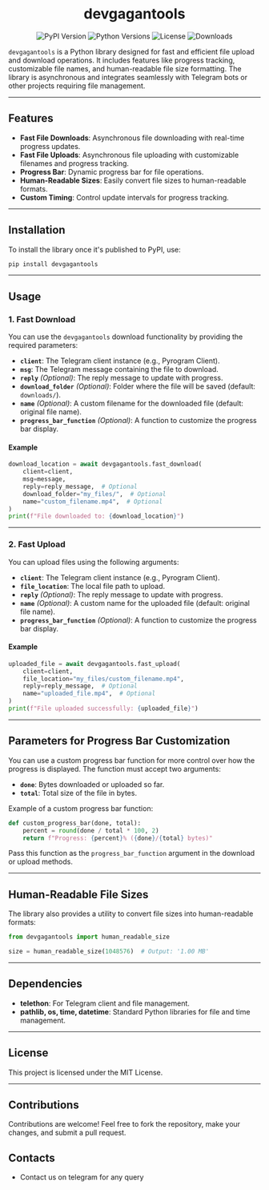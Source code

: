 <div align="center">
  <h1>devgagantools</h1>
  
  <p>
    <img src="https://img.shields.io/pypi/v/devgaganin?color=blue&style=flat-square" alt="PyPI Version">
    <img src="https://img.shields.io/pypi/pyversions/devgaganin?style=flat-square" alt="Python Versions">
    <img src="https://img.shields.io/github/license/username/devgaganin?style=flat-square" alt="License">
    <img src="https://img.shields.io/pypi/dm/devgaganin?style=flat-square&color=brightgreen" alt="Downloads">
  </p>

</div>

`devgagantools` is a Python library designed for fast and efficient file upload and download operations. It includes features like progress tracking, customizable file names, and human-readable file size formatting. The library is asynchronous and integrates seamlessly with Telegram bots or other projects requiring file management.

---

## Features

- **Fast File Downloads**: Asynchronous file downloading with real-time progress updates.
- **Fast File Uploads**: Asynchronous file uploading with customizable filenames and progress tracking.
- **Progress Bar**: Dynamic progress bar for file operations.
- **Human-Readable Sizes**: Easily convert file sizes to human-readable formats.
- **Custom Timing**: Control update intervals for progress tracking.

---

## Installation

To install the library once it's published to PyPI, use:

```bash
pip install devgagantools
```

---

## Usage

### 1. Fast Download

You can use the `devgagantools` download functionality by providing the required parameters:

- **`client`**: The Telegram client instance (e.g., Pyrogram Client).  
- **`msg`**: The Telegram message containing the file to download.  
- **`reply`** *(Optional)*: The reply message to update with progress.  
- **`download_folder`** *(Optional)*: Folder where the file will be saved (default: `downloads/`).  
- **`name`** *(Optional)*: A custom filename for the downloaded file (default: original file name).  
- **`progress_bar_function`** *(Optional)*: A function to customize the progress bar display.

#### Example

```python
download_location = await devgagantools.fast_download(
    client=client,
    msg=message,
    reply=reply_message,  # Optional
    download_folder="my_files/",  # Optional
    name="custom_filename.mp4",  # Optional
)
print(f"File downloaded to: {download_location}")
```

---

### 2. Fast Upload

You can upload files using the following arguments:

- **`client`**: The Telegram client instance (e.g., Pyrogram Client).  
- **`file_location`**: The local file path to upload.  
- **`reply`** *(Optional)*: The reply message to update with progress.  
- **`name`** *(Optional)*: A custom name for the uploaded file (default: original file name).  
- **`progress_bar_function`** *(Optional)*: A function to customize the progress bar display.

#### Example

```python
uploaded_file = await devgagantools.fast_upload(
    client=client,
    file_location="my_files/custom_filename.mp4",
    reply=reply_message,  # Optional
    name="uploaded_file.mp4",  # Optional
)
print(f"File uploaded successfully: {uploaded_file}")
```

---

## Parameters for Progress Bar Customization

You can use a custom progress bar function for more control over how the progress is displayed. The function must accept two arguments:

- **`done`**: Bytes downloaded or uploaded so far.  
- **`total`**: Total size of the file in bytes.  

Example of a custom progress bar function:

```python
def custom_progress_bar(done, total):
    percent = round(done / total * 100, 2)
    return f"Progress: {percent}% ({done}/{total} bytes)"
```

Pass this function as the `progress_bar_function` argument in the download or upload methods.

---

## Human-Readable File Sizes

The library also provides a utility to convert file sizes into human-readable formats:

```python
from devgagantools import human_readable_size

size = human_readable_size(1048576)  # Output: '1.00 MB'
```

---

## Dependencies

- **telethon**: For Telegram client and file management.  
- **pathlib, os, time, datetime**: Standard Python libraries for file and time management.

---

## License

This project is licensed under the MIT License.

---

## Contributions

Contributions are welcome! Feel free to fork the repository, make your changes, and submit a pull request.

## Contacts
- Contact us on telegram for any query 
